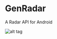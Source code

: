 GenRadar
=======

A Radar API for Android

![alt tag](https://raw.github.com/yasiralijaved/RadarMe/master/logo.png)
